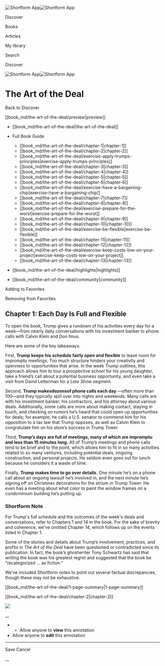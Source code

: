 ![Shortform App](/img/logo.36a2399e.svg)![Shortform App](/img/logo-dark.70c1b072.svg)

Discover

Books

Articles

My library

Search

Discover

![Shortform App](/img/logo.36a2399e.svg)![Shortform App](/img/logo-dark.70c1b072.svg)

# The Art of the Deal

Back to Discover

[[book_md/the-art-of-the-deal/preview|preview]]

  * [[book_md/the-art-of-the-deal|the-art-of-the-deal]]
  * Full Book Guide

    * [[book_md/the-art-of-the-deal/chapter-1|chapter-1]]
    * [[book_md/the-art-of-the-deal/chapter-2|chapter-2]]
    * [[book_md/the-art-of-the-deal/exercise-apply-trumps-principles|exercise-apply-trumps-principles]]
    * [[book_md/the-art-of-the-deal/chapter-3|chapter-3]]
    * [[book_md/the-art-of-the-deal/chapter-4|chapter-4]]
    * [[book_md/the-art-of-the-deal/chapter-5|chapter-5]]
    * [[book_md/the-art-of-the-deal/chapter-6|chapter-6]]
    * [[book_md/the-art-of-the-deal/exercise-have-a-bargaining-chip|exercise-have-a-bargaining-chip]]
    * [[book_md/the-art-of-the-deal/chapter-7|chapter-7]]
    * [[book_md/the-art-of-the-deal/chapter-8|chapter-8]]
    * [[book_md/the-art-of-the-deal/exercise-prepare-for-the-worst|exercise-prepare-for-the-worst]]
    * [[book_md/the-art-of-the-deal/chapter-9|chapter-9]]
    * [[book_md/the-art-of-the-deal/chapter-10|chapter-10]]
    * [[book_md/the-art-of-the-deal/exercise-be-flexible|exercise-be-flexible]]
    * [[book_md/the-art-of-the-deal/chapter-11|chapter-11]]
    * [[book_md/the-art-of-the-deal/chapter-12|chapter-12]]
    * [[book_md/the-art-of-the-deal/exercise-keep-costs-low-on-your-project|exercise-keep-costs-low-on-your-project]]
    * [[book_md/the-art-of-the-deal/chapter-13|chapter-13]]
  * [[book_md/the-art-of-the-deal/highlights|highlights]]
  * [[book_md/the-art-of-the-deal/community|community]]



Adding to Favorites 

Removing from Favorites 

## Chapter 1: Each Day Is Full and Flexible

To open the book, Trump gives a rundown of his activities every day for a week—from nearly daily conversations with his investment banker to phone calls with Calvin Klein and Don Imus.

Here are some of the key takeaways.

First, **Trump keeps his schedule fairly open and flexible** to leave room for impromptu meetings. Too much structure hinders your creativity and openness to opportunities that arise. In the week Trump outlines, this approach allows him to tour a prospective school for his young daughter, take a friend’s call about a potential business opportunity, and even take a visit from David Letterman for a _Late Show_ segment.

Second, **Trump makesdozensof phone calls each day** —often more than 100—and they typically spill over into nights and weekends. Many calls are with his investment banker, his contractors, and his attorney about various deals. Additionally, some calls are more about making contact, staying in touch, and checking on rumors he’s heard that could open up opportunities for deals; for example, he calls a U.S. senator to commend him for his opposition to a tax law that Trump opposes, as well as Calvin Klein to congratulate him on his store’s success in Trump Tower.

Third, **Trump’s days are full of meetings, many of which are impromptu and less than 15 minutes long.** All of Trump’s meetings and phone calls tend to be brief and to the point, which allows him to fit in so many activities related to so many ventures, including potential deals, ongoing construction, and personal projects. He seldom even goes out for lunch because he considers it a waste of time.

Finally, **Trump makes time to go over details.** One minute he’s on a phone call about an ongoing lawsuit he’s involved in, and the next minute he’s signing off on Christmas decorations for the atrium in Trump Tower. He even has a meeting about what color to paint the window frames on a condominium building he’s putting up.

### Shortform Note

For Trump's full schedule and the outcomes of the week's deals and conversations, refer to Chapters 1 and 14 in the book. For the sake of brevity and coherence, we've omitted Chapter 14, which follows up on the events listed in Chapter 1.

Some of the stories and details about Trump’s involvement, practices, and profits in _The Art of the Deal_ have been questioned or contradicted since its publication. In fact, the book’s ghostwriter Tony Schwartz has said that writing the book was his greatest regret and suggested that the book be “recategorized … as fiction.”

We’ve included Shortform notes to point out several factual discrepancies, though these may not be exhaustive.

[[book_md/the-art-of-the-deal/1-page-summary|1-page-summary]]

[[book_md/the-art-of-the-deal/chapter-2|chapter-2]]

![](https://bat.bing.com/action/0?ti=56018282&Ver=2&mid=4015dc5b-865b-4452-b650-edeefe62a9e9&sid=1711133063fa11eebdec89a8b8ae3bbc&vid=171147a063fa11eea7440fcfeb230d96&vids=0&msclkid=N&pi=0&lg=en-US&sw=800&sh=600&sc=24&nwd=1&tl=Shortform%20%7C%20Book&p=https%3A%2F%2Fwww.shortform.com%2Fapp%2Fbook%2Fthe-art-of-the-deal%2Fchapter-1&r=&lt=318&evt=pageLoad&sv=1&rn=28749)

__

  *   * Allow anyone to **view** this annotation
  * Allow anyone to **edit** this annotation



* * *

Save Cancel

__



